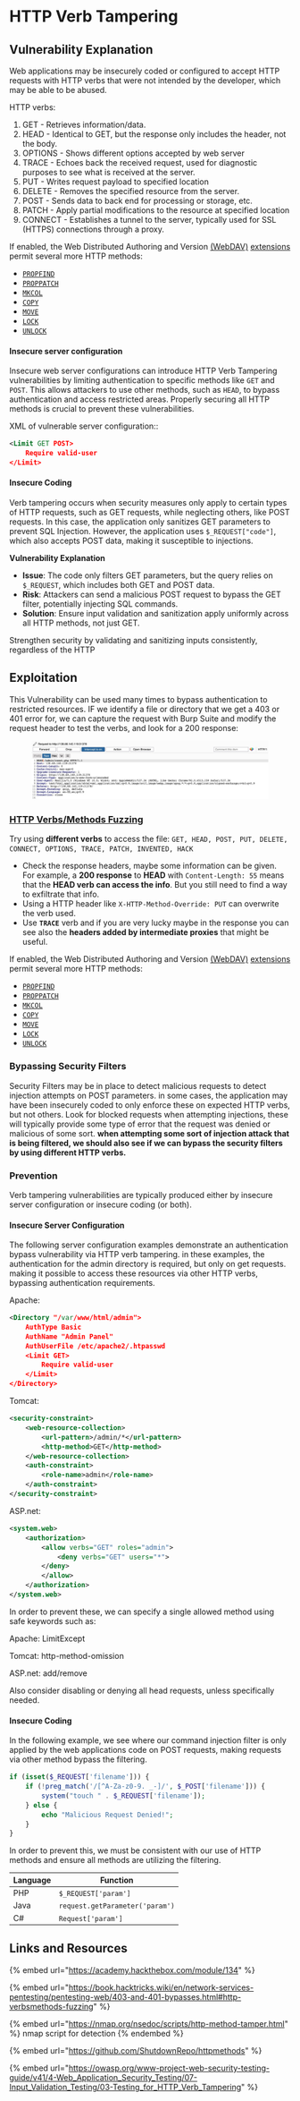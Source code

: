 # HTTP Verb Tampering

## Vulnerability Explanation&#x20;

Web applications may be insecurely coded or configured to accept HTTP requests with HTTP verbs that were not intended by the developer, which may be able to be abused.&#x20;

HTTP verbs:

1. GET - Retrieves information/data.
2. HEAD - Identical to GET, but the response only includes the header, not the body.
3. OPTIONS - Shows different options accepted by web server
4. TRACE - Echoes back the received request, used for diagnostic purposes to see what is received at the server.
5. PUT - Writes request payload to specified location
6. DELETE - Removes the specified resource from the server.
7. POST - Sends data to back end for processing or storage, etc.&#x20;
8. PATCH - Apply partial modifications to the resource at specified location
9. CONNECT - Establishes a tunnel to the server, typically used for SSL (HTTPS) connections through a proxy.

If enabled, the Web Distributed Authoring and Version [(WebDAV)](http://www.webdav.org/specs/rfc2518.html) [extensions](https://tools.ietf.org/html/rfc4918) permit several more HTTP methods:

* [`PROPFIND`](http://www.webdav.org/specs/rfc2518.html#METHOD_PROPFIND)
* [`PROPPATCH`](http://www.webdav.org/specs/rfc2518.html#METHOD_PROPPATCH)
* [`MKCOL`](http://www.webdav.org/specs/rfc2518.html#METHOD_MKCOL)
* [`COPY`](http://www.webdav.org/specs/rfc2518.html#METHOD_COPY)
* [`MOVE`](http://www.webdav.org/specs/rfc2518.html#METHOD_MOVE)
* [`LOCK`](http://www.webdav.org/specs/rfc2518.html#METHOD_LOCK)
* [`UNLOCK`](http://www.webdav.org/specs/rfc2518.html#METHOD_UNLOCK)

#### Insecure server configuration

Insecure web server configurations can introduce HTTP Verb Tampering vulnerabilities by limiting authentication to specific methods like `GET` and `POST`. This allows attackers to use other methods, such as `HEAD`, to bypass authentication and access restricted areas. Properly securing all HTTP methods is crucial to prevent these vulnerabilities.

XML of vulnerable server configuration::

```xml
<Limit GET POST>
    Require valid-user
</Limit>
```

#### Insecure Coding&#x20;

Verb tampering occurs when security measures only apply to certain types of HTTP requests, such as GET requests, while neglecting others, like POST requests. In this case, the application only sanitizes GET parameters to prevent SQL Injection. However, the application uses `$_REQUEST["code"]`, which also accepts POST data, making it susceptible to injections.

**Vulnerability Explanation**

* **Issue**: The code only filters GET parameters, but the query relies on `$_REQUEST`, which includes both GET and POST data.
* **Risk**: Attackers can send a malicious POST request to bypass the GET filter, potentially injecting SQL commands.
* **Solution**: Ensure input validation and sanitization apply uniformly across all HTTP methods, not just GET.

Strengthen security by validating and sanitizing inputs consistently, regardless of the HTTP

## Exploitation

This Vulnerability can be used many times to bypass authentication to restricted resources. IF we identify a file or directory that we get a 403 or 401 error for, we can capture the request with Burp Suite and modify the request header to test the verbs, and look for a 200 response:

<figure><img src="../.gitbook/assets/image (1) (1) (1).png" alt=""><figcaption></figcaption></figure>

### [HTTP Verbs/Methods Fuzzing](https://book.hacktricks.wiki/en/network-services-pentesting/pentesting-web/403-and-401-bypasses.html#http-verbsmethods-fuzzing) <a href="#http-verbsmethods-fuzzing" id="http-verbsmethods-fuzzing"></a>

Try using **different verbs** to access the file: `GET, HEAD, POST, PUT, DELETE, CONNECT, OPTIONS, TRACE, PATCH, INVENTED, HACK`

* Check the response headers, maybe some information can be given. For example, a **200 response** to **HEAD** with `Content-Length: 55` means that the **HEAD verb can access the info**. But you still need to find a way to exfiltrate that info.
* Using a HTTP header like `X-HTTP-Method-Override: PUT` can overwrite the verb used.
* Use **`TRACE`** verb and if you are very lucky maybe in the response you can see also the **headers added by intermediate proxies** that might be useful.

If enabled, the Web Distributed Authoring and Version [(WebDAV)](http://www.webdav.org/specs/rfc2518.html) [extensions](https://tools.ietf.org/html/rfc4918) permit several more HTTP methods:

* [`PROPFIND`](http://www.webdav.org/specs/rfc2518.html#METHOD_PROPFIND)
* [`PROPPATCH`](http://www.webdav.org/specs/rfc2518.html#METHOD_PROPPATCH)
* [`MKCOL`](http://www.webdav.org/specs/rfc2518.html#METHOD_MKCOL)
* [`COPY`](http://www.webdav.org/specs/rfc2518.html#METHOD_COPY)
* [`MOVE`](http://www.webdav.org/specs/rfc2518.html#METHOD_MOVE)
* [`LOCK`](http://www.webdav.org/specs/rfc2518.html#METHOD_LOCK)
* [`UNLOCK`](http://www.webdav.org/specs/rfc2518.html#METHOD_UNLOCK)

### Bypassing Security Filters

Security Filters may be in place to detect malicious requests to detect injection attempts on POST parameters. in some cases, the application may have been insecurely coded to only enforce these on expected HTTP verbs, but not others. Look for blocked requests when attempting injections, these will typically provide some type of error that the request was denied or malicious of some sort. **when attempting some sort of injection attack that is being filtered, we should also see if we can bypass the security filters by using different HTTP verbs.**



### Prevention

Verb tampering vulnerabilities are typically produced either by insecure server configuration or insecure coding (or both).&#x20;

#### Insecure Server Configuration

The following server configuration examples demonstrate an authentication bypass vulnerability via HTTP verb tampering. in these examples, the authentication for the admin directory is required, but only on get requests. making it possible to access these resources via other HTTP verbs, bypassing authentication requirements.&#x20;

Apache:

```xml
<Directory "/var/www/html/admin">
    AuthType Basic
    AuthName "Admin Panel"
    AuthUserFile /etc/apache2/.htpasswd
    <Limit GET>
        Require valid-user
    </Limit>
</Directory>
```

Tomcat:

```xml
<security-constraint>
    <web-resource-collection>
        <url-pattern>/admin/*</url-pattern>
        <http-method>GET</http-method>
    </web-resource-collection>
    <auth-constraint>
        <role-name>admin</role-name>
    </auth-constraint>
</security-constraint>
```

ASP.net:

```xml
<system.web>
    <authorization>
        <allow verbs="GET" roles="admin">
            <deny verbs="GET" users="*">
        </deny>
        </allow>
    </authorization>
</system.web>
```

In order to prevent these, we can specify a single allowed method using safe keywords such as:

Apache: LimitExcept

Tomcat: http-method-omission

ASP.net: add/remove

Also consider disabling or denying all head requests, unless specifically needed.&#x20;

#### Insecure Coding

In the following example, we see where our command injection filter is only applied by the web applications code on POST requests, making requests via other method bypass the filtering.

```php
if (isset($_REQUEST['filename'])) {
    if (!preg_match('/[^A-Za-z0-9. _-]/', $_POST['filename'])) {
        system("touch " . $_REQUEST['filename']);
    } else {
        echo "Malicious Request Denied!";
    }
}
```

In order to prevent this, we must be consistent with our use of HTTP methods and ensure all methods are utilizing the filtering.

| Language | Function                        |
| -------- | ------------------------------- |
| PHP      | `$_REQUEST['param']`            |
| Java     | `request.getParameter('param')` |
| C#       | `Request['param']`              |

## Links and Resources

{% embed url="https://academy.hackthebox.com/module/134" %}

{% embed url="https://book.hacktricks.wiki/en/network-services-pentesting/pentesting-web/403-and-401-bypasses.html#http-verbsmethods-fuzzing" %}

{% embed url="https://nmap.org/nsedoc/scripts/http-method-tamper.html" %}
nmap script for detection
{% endembed %}

{% embed url="https://github.com/ShutdownRepo/httpmethods" %}

{% embed url="https://owasp.org/www-project-web-security-testing-guide/v41/4-Web_Application_Security_Testing/07-Input_Validation_Testing/03-Testing_for_HTTP_Verb_Tampering" %}
